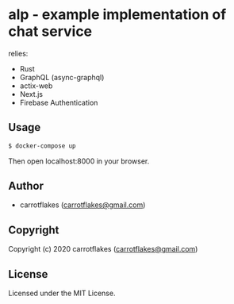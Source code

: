 # alp - example implementation of chat service

relies:

- Rust
- GraphQL (async-graphql)
- actix-web
- Next.js
- Firebase Authentication

## Usage

```sh
$ docker-compose up
```

Then open localhost:8000 in your browser.

## Author

* carrotflakes (carrotflakes@gmail.com)

## Copyright

Copyright (c) 2020 carrotflakes (carrotflakes@gmail.com)

## License

Licensed under the MIT License.
